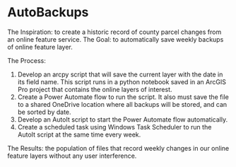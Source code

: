 # AutoBackups
The Inspiration: to create a historic record of county parcel changes from an online feature service. 
The Goal: to automatically save weekly backups of online feature layer.

The Process: 
1. Develop an arcpy script that will save the current layer with the date in its field name. This script runs in a python notebook saved in an ArcGIS Pro project that contains the online layers of interest.
2. Create a Power Automate flow to run the script. It also must save the file to a shared OneDrive location where all backups will be stored, and can be sorted by date.
3. Develop an AutoIt script to start the Power Automate flow automatically.
4. Create a scheduled task using Windows Task Scheduler to run the AutoIt script at the same time every week.

The Results: the population of files that record weekly changes in our online feature layers without any user interference.

